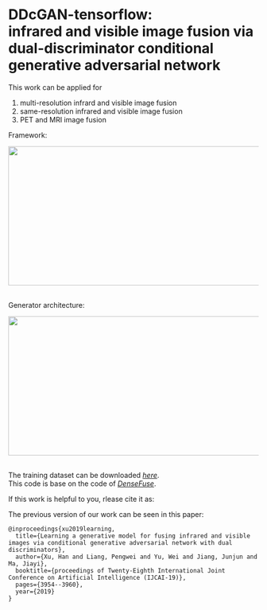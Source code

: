 # DDcGAN-tensorflow:<br> infrared and visible image fusion via dual-discriminator conditional generative adversarial network
This work can be applied for<br> 
1) multi-resolution infrard and visible image fusion<br>
2) same-resolution infrared and visible image fusion<br>
2) PET and MRI image fusion<br>  

Framework:
<div align=center><img src="https://github.com/hanna-xu/DDcGAN/blob/master/figures/framework.png" width="550" height="280"/></div><br>

Generator architecture:
<div align=center><img src="https://github.com/hanna-xu/DDcGAN/blob/master/figures/Generator.png" width="520" height="280"/></div><br>

The training dataset can be downloaded [*here*](https://pan.baidu.com/s/1S1MKc3XdoICoSg6H33CPZw). <br>
This code is base on the code of [*DenseFuse*](https://github.com/hli1221/imagefusion_densefuse).


If this work is helpful to you, rlease cite it as: 


The previous version of our work can be seen in this paper:<br>
```
@inproceedings{xu2019learning,
  title={Learning a generative model for fusing infrared and visible images via conditional generative adversarial network with dual discriminators},
  author={Xu, Han and Liang, Pengwei and Yu, Wei and Jiang, Junjun and Ma, Jiayi},
  booktitle={proceedings of Twenty-Eighth International Joint Conference on Artificial Intelligence (IJCAI-19)},
  pages={3954--3960},
  year={2019}
}
```



